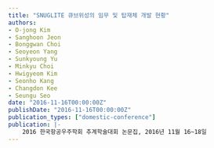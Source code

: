 ```yaml
---
title: "SNUGLITE 큐브위성의 임무 및 탑재체 개발 현황"
authors:
- O-jong Kim
- Sanghoon Jeon
- Bonggwan Choi
- Seoyeon Yang
- Sunkyoung Yu
- Minkyu Choi
- Hwigyeom Kim
- Seonho Kang
- Changdon Kee
- Seungu Seo
date: "2016-11-16T00:00:00Z"
publishDate: "2016-11-16T00:00:00Z"
publication_types: ["domestic-conference"]
publication: |-
    2016 한국항공우주학회 추계학술대회 논문집, 2016년 11월 16~18일
---
```

